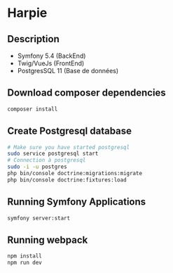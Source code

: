 # Harpie

## Description

- Symfony 5.4 (BackEnd)
- Twig/VueJs (FrontEnd)
- PostgresSQL 11 (Base de données)

## Download composer dependencies

```bash
composer install
```


## Create Postgresql database

```bash
# Make sure you have started postgresql
sudo service postgresql start
# Connection à postgresql
sudo -i -u postgres
php bin/console doctrine:migrations:migrate
php bin/console doctrine:fixtures:load
```

## Running Symfony Applications

```bash
symfony server:start
```
## Running webpack

```bash
npm install
npm run dev
```
